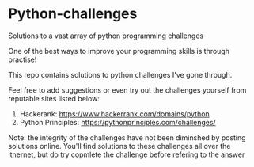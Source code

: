 # Python-challenges
Solutions to a vast array of python programming challenges

One of the best ways to improve your programming skills is through practise! 

This repo contains solutions to python challenges I've gone through.

Feel free to add suggestions or even try out the challenges yourself from reputable sites listed below:

1. Hackerank: https://www.hackerrank.com/domains/python
2. Python Principles: https://pythonprinciples.com/challenges/ 

Note: the integrity of the challenges have not been diminshed by posting solutions online. You'll find solutions to these challenges all over the itnernet, but do try copmlete the challenge before refering to the answer

